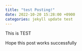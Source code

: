 ```yaml
---
title: "test Posting!"
date: 2022-10-20 15:28:00 +0900
categories: jekyll update test
---
```

This is TEST

Hope this post works successfully
